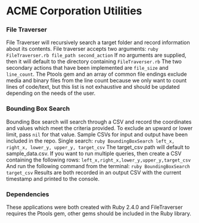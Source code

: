# ACME Corporation Utilities
### File Traverser
File Traverser will recursively search a target folder and record information about its contents.
File traverser accepts two arguments:
`ruby FileTraverser.rb file_path second_action`
If no arguments are supplied, then it will default to the directory containing `FileTraverser.rb`
The two secondary actions that have been implemented are `file_size` and `line_count`.
The Ptools gem and an array of common file endings exclude media and binary files from the line count because we only want to count lines of code/text, but this list is not exhaustive and should be updated depending on the needs of the user.
### Bounding Box Search
Bounding Box search will search through a CSV and record the coordinates and values which meet the criteria provided. To exclude an upward or lower limit, pass `nil` for that value. Sample CSVs for input and output have been included in the repo.
Single search: 
`ruby BoundingBoxSearch left_x, right_x, lower_y, upper_y, target_csv`
The target_csv path will default to sample_data.csv. 
If you want to run multiple queries, then create a CSV containing the following rows:
`left_x,right_x,lower_y,upper_y,target_csv`
And run the following command from the terminal:
`ruby BoundingBoxSearch target_csv`
Results are both recorded in an output CSV with the current timestamp and printed to the console.

### Dependencies
These applications were both created with Ruby 2.4.0 and FileTraverser requires the Ptools gem, other gems should be included in the Ruby library.